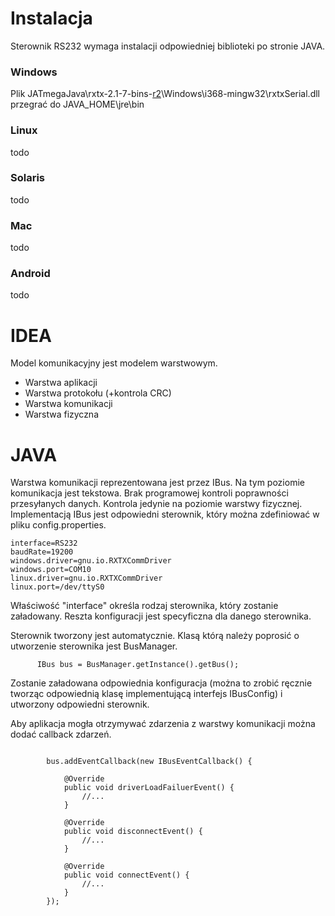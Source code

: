# Instalacja #

Sterownik RS232 wymaga instalacji odpowiedniej biblioteki po stronie JAVA.

### Windows ###
Plik JATmegaJava\rxtx-2.1-7-bins-[r2](https://code.google.com/p/jatmega/source/detail?r=2)\Windows\i368-mingw32\rxtxSerial.dll przegrać do JAVA\_HOME\jre\bin

### Linux ###

todo

### Solaris ###

todo

### Mac ###

todo

### Android ###

todo


# IDEA #

Model komunikacyjny jest modelem warstwowym.

  * Warstwa aplikacji
  * Warstwa protokołu (+kontrola CRC)
  * Warstwa komunikacji
  * Warstwa fizyczna


# JAVA #

Warstwa komunikacji reprezentowana jest przez IBus. Na tym poziomie komunikacja jest tekstowa. Brak programowej kontroli poprawności przesyłanych danych. Kontrola jedynie na poziomie warstwy fizycznej. Implementacją IBus jest odpowiedni sterownik, który można zdefiniować w pliku config.properties.

```
interface=RS232
baudRate=19200
windows.driver=gnu.io.RXTXCommDriver
windows.port=COM10
linux.driver=gnu.io.RXTXCommDriver
linux.port=/dev/ttyS0
```

Właściwość "interface" określa rodzaj sterownika, który zostanie załadowany. Reszta konfiguracji jest specyficzna dla danego sterownika.

Sterownik tworzony jest automatycznie. Klasą którą należy poprosić o utworzenie sterownika jest BusManager.

```
      IBus bus = BusManager.getInstance().getBus();
```

Zostanie załadowana odpowiednia konfiguracja (można to zrobić ręcznie tworząc odpowiednią klasę implementującą interfejs IBusConfig) i utworzony odpowiedni sterownik.

Aby aplikacja mogła otrzymywać zdarzenia z warstwy komunikacji można dodać callback zdarzeń.

```

		bus.addEventCallback(new IBusEventCallback() {
			
			@Override
			public void driverLoadFailuerEvent() {
				//...
			}
			
			@Override
			public void disconnectEvent() {
				//...
			}
			
			@Override
			public void connectEvent() {
				//...
			}
		});

```